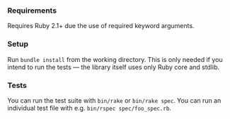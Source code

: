 ### Requirements

Requires Ruby 2.1+ due the use of required keyword arguments.

### Setup

Run `bundle install` from the working directory.  This is only needed if you intend to run the tests — the library itself uses only Ruby core and stdlib.

### Tests

You can run the test suite with `bin/rake` or `bin/rake spec`.
You can run an individual test file with e.g. `bin/rspec spec/foo_spec.rb`.
